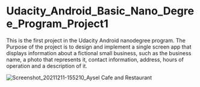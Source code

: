 # Udacity_Android_Basic_Nano_Degree_Program_Project1
This is the first project in the Udacity Android nanodegree program.
The Purpose of the project is to design and implement a single screen app that displays information about a fictional small business, 
such as the business name, a photo that represents it, contact information, address, hours of operation and a description of it.


![Screenshot_20211211-155210_Aysel Cafe and Restaurant](https://user-images.githubusercontent.com/78722177/145679287-16f4eee5-22a0-401e-a242-69b657ed2790.jpg)
